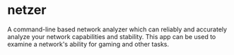 # netzer
A command-line based network analyzer which can reliably and accurately analyze your network capabilities and stability. This app can be used to examine a network's ability for gaming and other tasks.
